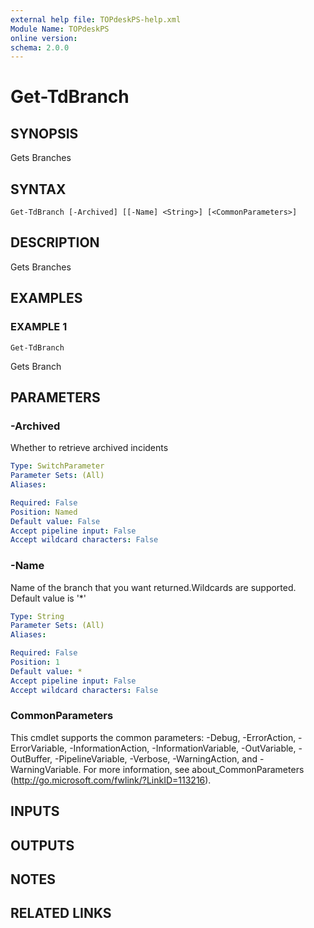 ```yaml
---
external help file: TOPdeskPS-help.xml
Module Name: TOPdeskPS
online version:
schema: 2.0.0
---
```


# Get-TdBranch

## SYNOPSIS
Gets Branches

## SYNTAX

```
Get-TdBranch [-Archived] [[-Name] <String>] [<CommonParameters>]
```

## DESCRIPTION
Gets Branches

## EXAMPLES

### EXAMPLE 1
```
Get-TdBranch
```

Gets Branch

## PARAMETERS

### -Archived
Whether to retrieve archived incidents

```yaml
Type: SwitchParameter
Parameter Sets: (All)
Aliases:

Required: False
Position: Named
Default value: False
Accept pipeline input: False
Accept wildcard characters: False
```

### -Name
Name of the branch that you want returned.Wildcards are supported.
Default value is '*'

```yaml
Type: String
Parameter Sets: (All)
Aliases:

Required: False
Position: 1
Default value: *
Accept pipeline input: False
Accept wildcard characters: False
```

### CommonParameters
This cmdlet supports the common parameters: -Debug, -ErrorAction, -ErrorVariable, -InformationAction, -InformationVariable, -OutVariable, -OutBuffer, -PipelineVariable, -Verbose, -WarningAction, and -WarningVariable.
For more information, see about_CommonParameters (http://go.microsoft.com/fwlink/?LinkID=113216).

## INPUTS

## OUTPUTS

## NOTES

## RELATED LINKS
